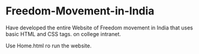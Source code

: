 # Freedom-Movement-in-India

Have developed the entire Website of Freedom movement in India that uses basic HTML and CSS tags. on college intranet. 

Use Home.html ro run the website. 
